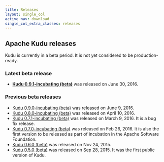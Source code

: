 ```yaml
---
title: Releases
layout: single_col
active_nav: download
single_col_extra_classes: releases
---
```


## Apache Kudu releases

Kudu is currently in a beta period. It is not yet considered to be production-ready.

### Latest beta release

* **[Kudu 0.9.1-incubating (beta)](0.9.1/)** was released on June 30, 2016.

### Previous beta releases

* [Kudu 0.9.0-incubating (beta)](0.9.0/) was released on June 9, 2016.
* [Kudu 0.8.0-incubating (beta)](0.8.0/) was released on April 10, 2016.
* [Kudu 0.7.1-incubating (beta)](0.7.1/) was released on March 9, 2016. It is a bug fix release.
* [Kudu 0.7.0-incubating (beta)](0.7.0/) was released on Feb 26, 2016.
  It is also the first version to be released as part of incubation in the Apache Software Foundation.
* [Kudu 0.6.0 (beta)](0.6.0/) was released on Nov 24, 2015.
* [Kudu 0.5.0 (beta)](0.5.0/) was released on Sep 28, 2015. It was the first public version of Kudu.
